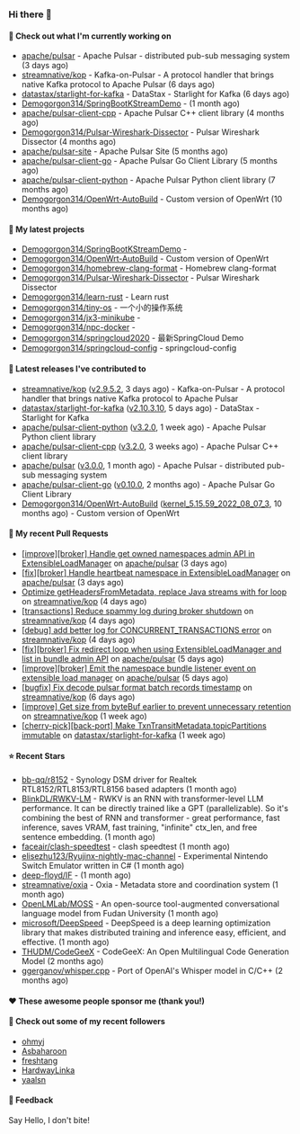 ### Hi there 👋

#### 👷 Check out what I'm currently working on

- [apache/pulsar](https://github.com/apache/pulsar) - Apache Pulsar - distributed pub-sub messaging system (3 days ago)
- [streamnative/kop](https://github.com/streamnative/kop) - Kafka-on-Pulsar - A protocol handler that brings native Kafka protocol to Apache Pulsar (6 days ago)
- [datastax/starlight-for-kafka](https://github.com/datastax/starlight-for-kafka) - DataStax - Starlight for Kafka (6 days ago)
- [Demogorgon314/SpringBootKStreamDemo](https://github.com/Demogorgon314/SpringBootKStreamDemo) -  (1 month ago)
- [apache/pulsar-client-cpp](https://github.com/apache/pulsar-client-cpp) - Apache Pulsar C&#43;&#43; client library (4 months ago)
- [Demogorgon314/Pulsar-Wireshark-Dissector](https://github.com/Demogorgon314/Pulsar-Wireshark-Dissector) - Pulsar Wireshark Dissector (4 months ago)
- [apache/pulsar-site](https://github.com/apache/pulsar-site) - Apache Pulsar Site (5 months ago)
- [apache/pulsar-client-go](https://github.com/apache/pulsar-client-go) - Apache Pulsar Go Client Library (5 months ago)
- [apache/pulsar-client-python](https://github.com/apache/pulsar-client-python) - Apache Pulsar Python client library (7 months ago)
- [Demogorgon314/OpenWrt-AutoBuild](https://github.com/Demogorgon314/OpenWrt-AutoBuild) - Custom version of OpenWrt (10 months ago)

#### 🌱 My latest projects

- [Demogorgon314/SpringBootKStreamDemo](https://github.com/Demogorgon314/SpringBootKStreamDemo) - 
- [Demogorgon314/OpenWrt-AutoBuild](https://github.com/Demogorgon314/OpenWrt-AutoBuild) - Custom version of OpenWrt
- [Demogorgon314/homebrew-clang-format](https://github.com/Demogorgon314/homebrew-clang-format) - Homebrew clang-format
- [Demogorgon314/Pulsar-Wireshark-Dissector](https://github.com/Demogorgon314/Pulsar-Wireshark-Dissector) - Pulsar Wireshark Dissector
- [Demogorgon314/learn-rust](https://github.com/Demogorgon314/learn-rust) - Learn rust
- [Demogorgon314/tiny-os](https://github.com/Demogorgon314/tiny-os) - 一个小的操作系统
- [Demogorgon314/jx3-minikube](https://github.com/Demogorgon314/jx3-minikube) - 
- [Demogorgon314/npc-docker](https://github.com/Demogorgon314/npc-docker) - 
- [Demogorgon314/springcloud2020](https://github.com/Demogorgon314/springcloud2020) - 最新SpringCloud Demo
- [Demogorgon314/springcloud-config](https://github.com/Demogorgon314/springcloud-config) - springcloud-config 

#### 🔭 Latest releases I've contributed to

- [streamnative/kop](https://github.com/streamnative/kop) ([v2.9.5.2](https://github.com/streamnative/kop/releases/tag/v2.9.5.2), 3 days ago) - Kafka-on-Pulsar - A protocol handler that brings native Kafka protocol to Apache Pulsar
- [datastax/starlight-for-kafka](https://github.com/datastax/starlight-for-kafka) ([v2.10.3.10](https://github.com/datastax/starlight-for-kafka/releases/tag/v2.10.3.10), 5 days ago) - DataStax - Starlight for Kafka
- [apache/pulsar-client-python](https://github.com/apache/pulsar-client-python) ([v3.2.0](https://github.com/apache/pulsar-client-python/releases/tag/v3.2.0), 1 week ago) - Apache Pulsar Python client library
- [apache/pulsar-client-cpp](https://github.com/apache/pulsar-client-cpp) ([v3.2.0](https://github.com/apache/pulsar-client-cpp/releases/tag/v3.2.0), 3 weeks ago) - Apache Pulsar C&#43;&#43; client library
- [apache/pulsar](https://github.com/apache/pulsar) ([v3.0.0](https://github.com/apache/pulsar/releases/tag/v3.0.0), 1 month ago) - Apache Pulsar - distributed pub-sub messaging system
- [apache/pulsar-client-go](https://github.com/apache/pulsar-client-go) ([v0.10.0](https://github.com/apache/pulsar-client-go/releases/tag/v0.10.0), 2 months ago) - Apache Pulsar Go Client Library
- [Demogorgon314/OpenWrt-AutoBuild](https://github.com/Demogorgon314/OpenWrt-AutoBuild) ([kernel_5.15.59_2022_08_07_3](https://github.com/Demogorgon314/OpenWrt-AutoBuild/releases/tag/kernel_5.15.59_2022_08_07_3), 10 months ago) - Custom version of OpenWrt

#### 🔨 My recent Pull Requests

- [[improve][broker] Handle get owned namespaces admin API in ExtensibleLoadManager](https://github.com/apache/pulsar/pull/20552) on [apache/pulsar](https://github.com/apache/pulsar) (3 days ago)
- [[fix][broker] Handle heartbeat namespace in ExtensibleLoadManager](https://github.com/apache/pulsar/pull/20551) on [apache/pulsar](https://github.com/apache/pulsar) (3 days ago)
- [Optimize getHeadersFromMetadata, replace Java streams with for loop](https://github.com/streamnative/kop/pull/1897) on [streamnative/kop](https://github.com/streamnative/kop) (4 days ago)
- [[transactions] Reduce spammy log during broker shutdown](https://github.com/streamnative/kop/pull/1896) on [streamnative/kop](https://github.com/streamnative/kop) (4 days ago)
- [[debug] add better log for CONCURRENT_TRANSACTIONS error](https://github.com/streamnative/kop/pull/1895) on [streamnative/kop](https://github.com/streamnative/kop) (4 days ago)
- [[fix][broker] Fix redirect loop when using ExtensibleLoadManager and list in bundle admin API](https://github.com/apache/pulsar/pull/20528) on [apache/pulsar](https://github.com/apache/pulsar) (5 days ago)
- [[improve][broker] Emit the namespace bundle listener event on extensible load manager](https://github.com/apache/pulsar/pull/20525) on [apache/pulsar](https://github.com/apache/pulsar) (5 days ago)
- [[bugfix] Fix decode pulsar format batch records timestamp](https://github.com/streamnative/kop/pull/1888) on [streamnative/kop](https://github.com/streamnative/kop) (6 days ago)
- [[improve] Get size from byteBuf earlier to prevent unnecessary retention](https://github.com/streamnative/kop/pull/1878) on [streamnative/kop](https://github.com/streamnative/kop) (1 week ago)
- [[cherry-pick][back-port] Make TxnTransitMetadata.topicPartitions immutable](https://github.com/datastax/starlight-for-kafka/pull/89) on [datastax/starlight-for-kafka](https://github.com/datastax/starlight-for-kafka) (1 week ago)

#### ⭐ Recent Stars

- [bb-qq/r8152](https://github.com/bb-qq/r8152) - Synology DSM driver for Realtek RTL8152/RTL8153/RTL8156 based adapters (1 month ago)
- [BlinkDL/RWKV-LM](https://github.com/BlinkDL/RWKV-LM) - RWKV is an RNN with transformer-level LLM performance. It can be directly trained like a GPT (parallelizable). So it&#39;s combining the best of RNN and transformer - great performance, fast inference, saves VRAM, fast training, &#34;infinite&#34; ctx_len, and free sentence embedding. (1 month ago)
- [faceair/clash-speedtest](https://github.com/faceair/clash-speedtest) - clash speedtest (1 month ago)
- [elisezhu123/Ryujinx-nightly-mac-channel](https://github.com/elisezhu123/Ryujinx-nightly-mac-channel) - Experimental Nintendo Switch Emulator written in C# (1 month ago)
- [deep-floyd/IF](https://github.com/deep-floyd/IF) -  (1 month ago)
- [streamnative/oxia](https://github.com/streamnative/oxia) - Oxia - Metadata store and coordination system (1 month ago)
- [OpenLMLab/MOSS](https://github.com/OpenLMLab/MOSS) - An open-source tool-augmented conversational language model from Fudan University (1 month ago)
- [microsoft/DeepSpeed](https://github.com/microsoft/DeepSpeed) - DeepSpeed is a deep learning optimization library that makes distributed training and inference easy, efficient, and effective. (1 month ago)
- [THUDM/CodeGeeX](https://github.com/THUDM/CodeGeeX) - CodeGeeX: An Open Multilingual Code Generation Model (2 months ago)
- [ggerganov/whisper.cpp](https://github.com/ggerganov/whisper.cpp) - Port of OpenAI&#39;s Whisper model in C/C&#43;&#43; (2 months ago)

#### ❤️ These awesome people sponsor me (thank you!)


#### 👯 Check out some of my recent followers

- [ohmyj](https://github.com/ohmyj)
- [Asbaharoon](https://github.com/Asbaharoon)
- [freshtang](https://github.com/freshtang)
- [HardwayLinka](https://github.com/HardwayLinka)
- [yaalsn](https://github.com/yaalsn)

#### 💬 Feedback

Say Hello, I don't bite!

